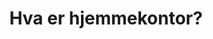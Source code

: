 ﻿---
title: "Hva er hjemmekontor?"
meta_title: "Hva er hjemmekontor?"
meta_description: '**GTIN (Global Trade Item Number)** og **EAN (European Article Number)** er globale standarder for produktidentifikasjon som spiller en kritisk rolle i moderne ...'
slug: hva-er-hjemmekontor
type: blog
layout: pages/single
---












